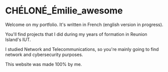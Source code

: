 # CHÉLONÉ_Émilie_awesome

Welcome on my portfolio. It's written in French (english version in progress). 

You'll find projects that I did during my years of formation in Reunion Island's IUT.

I studied Network and Telecommunications, so you're mainly going to find network and cybersecurity purposes.

This website was made 100% by me.
